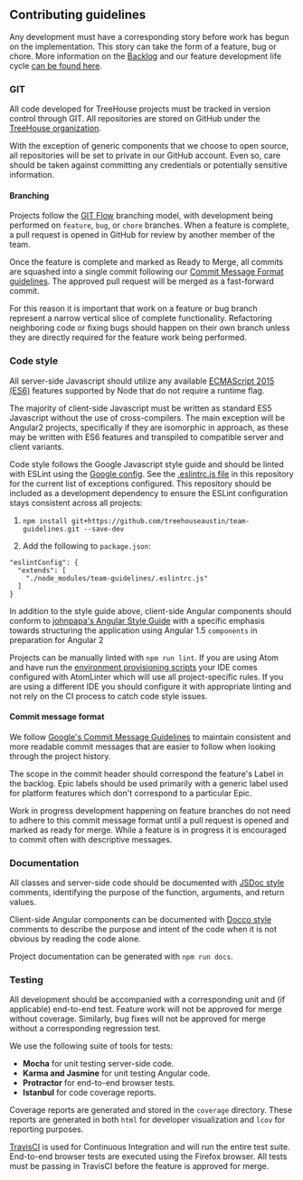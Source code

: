 ## Contributing guidelines

Any development must have a corresponding story before work has begun on the implementation. This story can take the form of a feature, bug or chore. More information on the [Backlog](./BACKLOG.md) and our feature development life cycle [can be found here](./BACKLOG.md).

### GIT

All code developed for TreeHouse projects must be tracked in version control through GIT. All repositories are stored on GitHub under the [TreeHouse organization](https://github.com/treehouseaustin).

With the exception of generic components that we choose to open source, all repositories will be set to private in our GitHub account. Even so, care should be taken against committing any credentials or potentially sensitive information.

#### Branching

Projects follow the [GIT Flow](http://nvie.com/posts/a-successful-git-branching-model/) branching model, with development being performed on
`feature`, `bug`, or `chore` branches. When a feature is complete, a pull request is opened in GitHub for review by another member of the team.

Once the feature is complete and marked as Ready to Merge, all commits are squashed into a single commit following our [Commit Message Format guidelines](#commit-message-format). The approved pull request will be merged as a fast-forward commit.

For this reason it is important that work on a feature or bug branch represent a narrow vertical slice of complete functionality. Refactoring neighboring code or fixing bugs should happen on their own branch unless they are directly required for the feature work being performed.

### Code style

All server-side Javascript should utilize any available [ECMAScript 2015 (ES6)](https://nodejs.org/en/docs/es6/) features supported by Node that do not require a runtime flag.

The majority of client-side Javascript must be written as standard ES5 Javascript without the use of cross-compilers. The main exception will be Angular2 projects, specifically if they are isomorphic in approach, as these may be written with ES6 features and transpiled to compatible server and client variants.

Code style follows the Google Javascript style guide and should be linted with ESLint using the [Google config](https://github.com/google/eslint-config-google). See the [.eslintrc.js file](./.eslintrc.js) in this repository for the current list of exceptions configured. This repository should be included as a development dependency to ensure the ESLint configuration stays consistent across all projects:

1. `npm install git+https://github.com/treehouseaustin/team-guidelines.git --save-dev`

2. Add the following to `package.json`:
```
"eslintConfig": {
  "extends": [
    "./node_modules/team-guidelines/.eslintrc.js"
  ]
}
```

In addition to the style guide above, client-side Angular components should conform to [johnpapa's Angular Style Guide](https://GitHub.com/johnpapa/angular-styleguide) with a specific emphasis towards structuring the application using Angular 1.5 `components` in preparation for Angular 2

Projects can be manually linted with `npm run lint`. If you are using Atom and have run the [environment provisioning scripts](https://github.com/treehouseaustin/environment-setup) your IDE comes configured with AtomLinter which will use all project-specific rules. If you are using a different IDE you should configure it with appropriate linting and not rely on the CI process to catch code style issues.

#### Commit message format

We follow [Google's Commit Message Guidelines](https://GitHub.com/angular/angular/blob/master/CONTRIBUTING.md#-commit-message-guidelines) to maintain consistent and more readable commit messages that are easier to follow when looking through the project history.

The scope in the commit header should correspond the feature's Label in the backlog. Epic labels should be used primarily with a generic label used for platform features which don't correspond to a particular Epic.

Work in progress development happening on feature branches do not need to adhere to this commit message format until a pull request is opened and marked as ready for merge. While a feature is in progress it is encouraged to commit often with descriptive messages.

### Documentation

All classes and server-side code should be documented with [JSDoc style](http://usejsdoc.org) comments, identifying the purpose of the function, arguments,
and return values.

Client-side Angular components can be documented with [Docco style](http://jashkenas.github.io/docco/) comments to describe the purpose and intent of the code when it is not obvious by reading the code alone.

Project documentation can be generated with `npm run docs`.

### Testing

All development should be accompanied with a corresponding unit and (if applicable) end-to-end test. Feature work will not be approved for merge without coverage. Similarly, bug fixes will not be approved for merge without a corresponding regression test.

We use the following suite of tools for tests:

* **Mocha** for unit testing server-side code.
* **Karma and Jasmine** for unit testing Angular code.
* **Protractor** for end-to-end browser tests.
* **Istanbul** for code coverage reports.

Coverage reports are generated and stored in the `coverage` directory. These reports are generated in both `html` for developer visualization and `lcov` for reporting purposes.

[TravisCI](https://travis-ci.com) is used for Continuous Integration and will run the entire test suite. End-to-end browser tests are executed using the Firefox browser. All tests must be passing in TravisCI before the feature is approved for merge.
